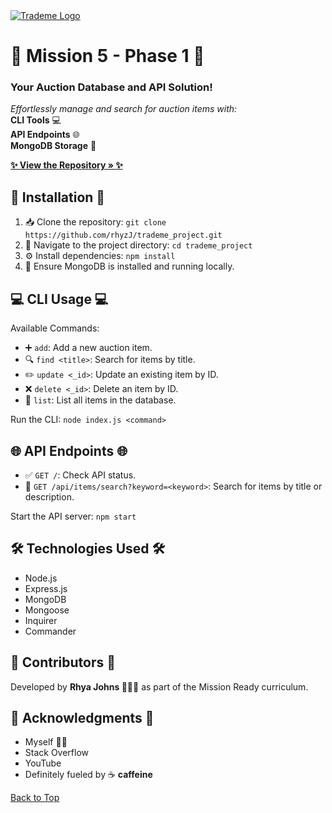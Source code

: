 
  <div>
    <a href="https://github.com/rhyzJ/missionFive-phase1">
      <img src="https://avatars.githubusercontent.com/u/2127698?s=200&v=4" alt="Trademe Logo" />
    </a>
    <h1>🌸 Mission 5 - Phase 1 🌸</h1>
    <h3>Your Auction Database and API Solution!</h3>
    <p>
      <em>Effortlessly manage and search for auction items with:</em><br />
      <strong>CLI Tools</strong> 💻 <br />
      <strong>API Endpoints</strong> 🌐 <br />
      <strong>MongoDB Storage</strong> 📂
    </p>
    <p>
      <a href="https://github.com/rhyzJ/missionFive-phase1"><strong>✨ View the Repository » ✨</strong></a>
    </p>
  </div>

  <section class="pink-box">
    <h2>🔧 Installation 🔧</h2>
    <ol>
      <li>📥 Clone the repository:
        <code>git clone https://github.com/rhyzJ/trademe_project.git</code>
      </li>
      <li>📂 Navigate to the project directory:
        <code>cd trademe_project</code>
      </li>
      <li>⚙️ Install dependencies:
        <code>npm install</code>
      </li>
      <li>🚀 Ensure MongoDB is installed and running locally.</li>
    </ol>
  </section>

  <section>
    <h2>💻 CLI Usage 💻</h2>
    <p>Available Commands:</p>
    <ul>
      <li>➕ <code>add</code>: Add a new auction item.</li>
      <li>🔍 <code>find &lt;title&gt;</code>: Search for items by title.</li>
      <li>✏️ <code>update &lt;_id&gt;</code>: Update an existing item by ID.</li>
      <li>❌ <code>delete &lt;_id&gt;</code>: Delete an item by ID.</li>
      <li>📜 <code>list</code>: List all items in the database.</li>
    </ul>
    <p>Run the CLI: <code>node index.js &lt;command&gt;</code></p>
  </section>

  <section>
    <h2>🌐 API Endpoints 🌐</h2>
    <ul>
      <li>✅ <code>GET /</code>: Check API status.</li>
      <li>🔎 <code>GET /api/items/search?keyword=&lt;keyword&gt;</code>: Search for items by title or description.</li>
    </ul>
    <p>Start the API server: <code>npm start</code></p>
  </section>

  <section>
    <h2>🛠 Technologies Used 🛠</h2>
    <ul>
      <li>Node.js</li>
      <li>Express.js</li>
      <li>MongoDB</li>
      <li>Mongoose</li>
      <li>Inquirer</li>
      <li>Commander</li>
    </ul>
  </section>

  <section class="pink-box">
    <h2>🤝 Contributors 🤝</h2>
    <p>Developed by <strong>Rhya Johns 👩🏼‍💻</strong> as part of the Mission Ready curriculum.</p>
  </section>

  <section class="pink-box">
    <h2>🌸 Acknowledgments 🌸</h2>
    <ul>
      <li>Myself 🙋‍♀️</li>
      <li>Stack Overflow</li>
      <li>YouTube</li>
      <li>Definitely fueled by ☕ <strong>caffeine</strong></li>
    </ul>
  </section>

  <footer class="center pink-box">
    <p><a href="#top">Back to Top</a></p>
  </footer>
</body>
</html>


